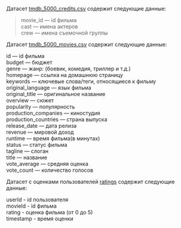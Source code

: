 Датасет [tmdb_5000_credits.csv](datasets/tmdb_5000_credits.csv) содержит следующие данные:

>movie_id — id фильма\
cast — имена актеров\
crew — имена съемочной группы

Датасет [tmdb_5000_movies.csv](datasets/tmdb_5000_movies.csv) содержит следующие данные:

id — id фильма\
budget — бюджет\
genre — жанр: (боевик, комедия, триллер и т.д.)\
homepage — ссылка на домашнюю страницу\
keywords — ключевые слова/теги, относящиеся к фильму\
original_language — язык фильма\
original_title — оригинальное название\
overview — сюжет\
popularity — популярность\
production_companies — киностудия\
production_countries — страна выпуска\
release_date — дата релиза\
revenue — мировой доход\
runtime — время фильма(в минутах)\
status — статус фильма\
tagline — слоган\
title — название\
vote_average — средняя оценка\
vote_count — количество голосов

Датасет с оценками пользователей [ratings](datasets/ratings.csv) содержит следующие данные:

userId - id пользователя \
movieId - id фильма \
rating - оценка фильма (от 0 до 5)\
timestamp - время оценки